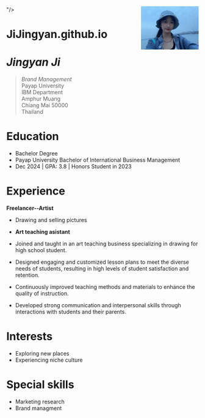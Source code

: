 <img src="https://github.com/JiJingyan/JiJingyan.github.io/blob/main/eko.jpg" alt="RPB Photo" alt="Photo" align="right" width="30%"/>
"/>


# JiJingyan.github.io

# _Jingyan Ji_
> _Brand Management_<br />
> Payap University<br />
> IBM Department<br />
> Amphur Muang<br />
> Chiang Mai 50000<br />
> Thailand<br />

# Education
* Bachelor Degree
* Payap University Bachelor of International Business Management
* Dec 2024 | GPA: 3.8 | Honors Student in 2023

# Experience
**Freelancer--Artist**
* Drawing and selling pictures

* **Art teaching asistant**
* Joined and taught in an art teaching business specializing in drawing for high school student.
* Designed engaging and customized lesson plans to meet the diverse needs of students, resulting in high levels of student satisfaction and retention.
* Continuously improved teaching methods and materials to enhance the quality of instruction.
* Developed strong communication and interpersonal skills through interactions with students and their parents.

# Interests
* Exploring new places
* Experiencing niche culture

# Special skills
* Marketing research
* Brand managment


